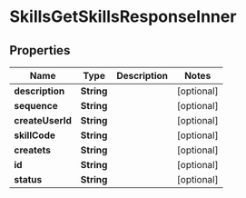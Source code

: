 

# SkillsGetSkillsResponseInner


## Properties

| Name | Type | Description | Notes |
|------------ | ------------- | ------------- | -------------|
|**description** | **String** |  |  [optional] |
|**sequence** | **String** |  |  [optional] |
|**createUserId** | **String** |  |  [optional] |
|**skillCode** | **String** |  |  [optional] |
|**createts** | **String** |  |  [optional] |
|**id** | **String** |  |  [optional] |
|**status** | **String** |  |  [optional] |



